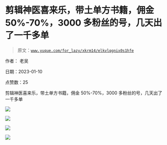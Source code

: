 # 剪辑神医喜来乐，带土单方书籍，佣金 50%-70%，3000 多粉丝的号，几天出了一千多单

> 原文：[`www.yuque.com/for_lazy/xkrm14/elkvlqgnix0s1hfe`](https://www.yuque.com/for_lazy/xkrm14/elkvlqgnix0s1hfe)



作者： 老吴 

日期：2023-01-10 

点赞数：25 

剪辑神医喜来乐，带土单方书籍，佣金 50%-70%，3000 多粉丝的号，几天出了一千多单 

![](img/260916784c2d58282641280acae8d47f.png) 

![](img/5d0cae2ea859229c7dfc9b603d06b58f.png) 

![](img/047453be377ffb940b2431d22d67a776.png) 

![](img/94bcbb516abd9e91f1fdbba56fa361a1.png) 


